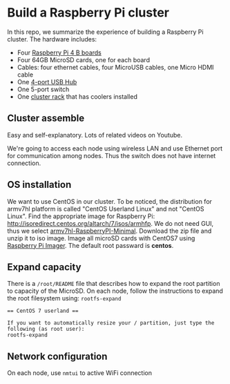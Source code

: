# Build a Raspberry Pi cluster
In this repo, we summarize the experience of building a Raspberry Pi cluster. 
The hardware includes:
- Four [Raspberry Pi 4 B boards](https://smile.amazon.com/gp/product/B07TC2BK1X/ref=ppx_yo_dt_b_asin_title_o03_s01?ie=UTF8&psc=1)
- Four 64GB MicroSD cards, one for each board
- Cables: four ethernet cables, four MicroUSB cables, one Micro HDMI cable
- One [4-port USB Hub](https://www.amazon.com/Transcend-Information-SuperSpeed-USB-TS-HUB3K/dp/B005D69QD8/ref=sr_1_2?dchild=1&keywords=transend+4-hub&qid=1591331613&s=electronics&sr=1-2)
- One 5-port switch
- One [cluster rack](https://smile.amazon.com/gp/product/B07CTG5N3V/ref=ppx_yo_dt_b_asin_title_o02_s00?ie=UTF8&psc=1) that has coolers installed
## Cluster assemble
Easy and self-explanatory. Lots of related videos on Youtube. 

We're going to access each node using wireless LAN and use Ethernet port for communication among nodes. Thus the switch does not have internet connection.
## OS installation
We want to use CentOS in our cluster. To be noticed, the distribution for armv7hl platform is called "CentOS Userland Linux" and not "CentOS Linux". Find the appropriate image for Raspberry Pi: http://isoredirect.centos.org/altarch/7/isos/armhfp. We do not need GUI, thus we select [armv7hl-RaspberryPI-Minimal](http://mirror.dal.nexril.net/centos-altarch/7.8.2003/isos/armhfp/CentOS-Userland-7-armv7hl-RaspberryPI-Minimal-4-2003-sda.raw.xz). Download the zip file and unzip it to iso image. Image all microSD cards with CentOS7 using [Raspberry Pi Imager](https://www.raspberrypi.org/blog/raspberry-pi-imager-imaging-utility/). The default root passward is **centos**.
## Expand capacity
There is a ``/root/README`` file that describes how to expand the root partition to capacity of the MicroSD. On each node, follow the instructions to expand the root filesystem using: ``rootfs-expand``

```
== CentOS 7 userland ==

If you want to automatically resize your / partition, just type the following (as root user):
rootfs-expand
```
## Network configuration
On each node, use `nmtui` to active WiFi connection